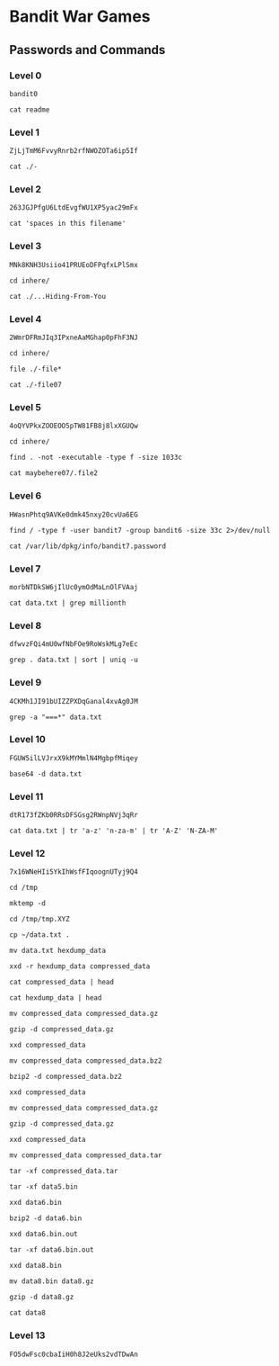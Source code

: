 # Bandit War Games

## Passwords and Commands

### Level 0
```bandit0```

```
cat readme
```

### Level 1
```ZjLjTmM6FvvyRnrb2rfNWOZOTa6ip5If```

```
cat ./-
```

### Level 2
```263JGJPfgU6LtdEvgfWU1XP5yac29mFx```

```
cat 'spaces in this filename'
```

### Level 3
```MNk8KNH3Usiio41PRUEoDFPqfxLPlSmx```

```
cd inhere/

cat ./...Hiding-From-You
```

### Level 4
```2WmrDFRmJIq3IPxneAaMGhap0pFhF3NJ```

```
cd inhere/

file ./-file*

cat ./-file07
```

### Level 5
```4oQYVPkxZOOEOO5pTW81FB8j8lxXGUQw```

```
cd inhere/

find . -not -executable -type f -size 1033c

cat maybehere07/.file2
```

### Level 6
```HWasnPhtq9AVKe0dmk45nxy20cvUa6EG```

```
find / -type f -user bandit7 -group bandit6 -size 33c 2>/dev/null

cat /var/lib/dpkg/info/bandit7.password
```


### Level 7
```morbNTDkSW6jIlUc0ymOdMaLnOlFVAaj```

```
cat data.txt | grep millionth
```

### Level 8
```dfwvzFQi4mU0wfNbFOe9RoWskMLg7eEc```

```
grep . data.txt | sort | uniq -u
```

### Level 9
```4CKMh1JI91bUIZZPXDqGanal4xvAg0JM```

```
grep -a "===*" data.txt
```

### Level 10
```FGUW5ilLVJrxX9kMYMmlN4MgbpfMiqey```

```
base64 -d data.txt
```

### Level 11
```dtR173fZKb0RRsDFSGsg2RWnpNVj3qRr```

```
cat data.txt | tr 'a-z' 'n-za-m' | tr 'A-Z' 'N-ZA-M'
```

### Level 12
```7x16WNeHIi5YkIhWsfFIqoognUTyj9Q4```

```
cd /tmp

mktemp -d 

cd /tmp/tmp.XYZ

cp ~/data.txt .

mv data.txt hexdump_data

xxd -r hexdump_data compressed_data

cat compressed_data | head

cat hexdump_data | head

mv compressed_data compressed_data.gz

gzip -d compressed_data.gz

xxd compressed_data

mv compressed_data compressed_data.bz2

bzip2 -d compressed_data.bz2

xxd compressed_data

mv compressed_data compressed_data.gz

gzip -d compressed_data.gz

xxd compressed_data

mv compressed_data compressed_data.tar

tar -xf compressed_data.tar

tar -xf data5.bin

xxd data6.bin

bzip2 -d data6.bin

xxd data6.bin.out

tar -xf data6.bin.out

xxd data8.bin

mv data8.bin data8.gz

gzip -d data8.gz

cat data8
```

### Level 13
```FO5dwFsc0cbaIiH0h8J2eUks2vdTDwAn```